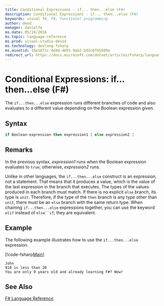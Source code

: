 ```yaml
---
title: Conditional Expressions - if... then...else (F#)
description: Conditional Expressions - if... then...else (F#)
keywords: visual f#, f#, functional programming
author: dend
manager: danielfe
ms.date: 05/16/2016
ms.topic: language-reference
ms.prod: visual-studio-dev14
ms.technology: devlang-fsharp
ms.assetid: 16e1871c-4d4d-4691-9ab2-bd2c6f65589a
redirect_url: https://docs.microsoft.com/dotnet/articles/fsharp/language-reference/conditional-expressions-if-then-else 
---
```


# Conditional Expressions: if... then...else (F#)

The `if...then...else` expression runs different branches of code and also evaluates to a different value depending on the Boolean expression given.


## Syntax

```fsharp
if Boolean-expression then expression1 [ else expression2 ]
```

## Remarks
In the previous syntax, *expression1* runs when the Boolean expression evaluates to `true`; otherwise, *expression2* runs.

Unlike in other languages, the `if...then...else` construct is an expression, not a statement. That means that it produces a value, which is the value of the last expression in the branch that executes. The types of the values produced in each branch must match. If there is no explicit `else` branch, its type is `unit`. Therefore, if the type of the `then` branch is any type other than `unit`, there must be an `else` branch with the same return type. When chaining `if...then...else` expressions together, you can use the keyword `elif` instead of `else``if`; they are equivalent.

## Example
The following example illustrates how to use the `if...then...else` expression.

[!code-fsharp[Main](snippets/fslangref2/snippet4501.fs)]

```
John
910 is less than 20
You are only 9 years old and already learning F#? Wow!
```

## See Also
[F&#35; Language Reference](FSharp-Language-Reference.md)

